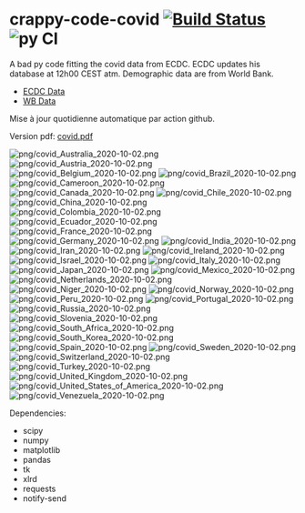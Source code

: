 # crappy-code-covid [![Build Status](https://cloud.drone.io/api/badges/a-lemonnier/crappy-code-covid/status.svg)](https://cloud.drone.io/a-lemonnier/crappy-code-covid) ![py CI](https://github.com/a-lemonnier/crappy-code-covid/workflows/py%20CI/badge.svg)
 
A bad py code fitting the covid data from ECDC. ECDC updates his database at 12h00 CEST atm. Demographic data are from World Bank.
 
- [ECDC Data](https://www.ecdc.europa.eu/en/publications-data/download-todays-data-geographic-distribution-covid-19-cases-worldwide)
- [WB Data](https://data.worldbank.org/indicator/sp.pop.totl)
 
 
Mise à jour quotidienne automatique par action github.
 
Version pdf: [covid.pdf](https://github.com/a-lemonnier/crappy-code-covid/raw/master/covid.pdf)
 
![png/covid_Australia_2020-10-02.png](png/covid_Australia_2020-10-02.png)
![png/covid_Austria_2020-10-02.png](png/covid_Austria_2020-10-02.png)
![png/covid_Belgium_2020-10-02.png](png/covid_Belgium_2020-10-02.png)
![png/covid_Brazil_2020-10-02.png](png/covid_Brazil_2020-10-02.png)
![png/covid_Cameroon_2020-10-02.png](png/covid_Cameroon_2020-10-02.png)
![png/covid_Canada_2020-10-02.png](png/covid_Canada_2020-10-02.png)
![png/covid_Chile_2020-10-02.png](png/covid_Chile_2020-10-02.png)
![png/covid_China_2020-10-02.png](png/covid_China_2020-10-02.png)
![png/covid_Colombia_2020-10-02.png](png/covid_Colombia_2020-10-02.png)
![png/covid_Ecuador_2020-10-02.png](png/covid_Ecuador_2020-10-02.png)
![png/covid_France_2020-10-02.png](png/covid_France_2020-10-02.png)
![png/covid_Germany_2020-10-02.png](png/covid_Germany_2020-10-02.png)
![png/covid_India_2020-10-02.png](png/covid_India_2020-10-02.png)
![png/covid_Iran_2020-10-02.png](png/covid_Iran_2020-10-02.png)
![png/covid_Ireland_2020-10-02.png](png/covid_Ireland_2020-10-02.png)
![png/covid_Israel_2020-10-02.png](png/covid_Israel_2020-10-02.png)
![png/covid_Italy_2020-10-02.png](png/covid_Italy_2020-10-02.png)
![png/covid_Japan_2020-10-02.png](png/covid_Japan_2020-10-02.png)
![png/covid_Mexico_2020-10-02.png](png/covid_Mexico_2020-10-02.png)
![png/covid_Netherlands_2020-10-02.png](png/covid_Netherlands_2020-10-02.png)
![png/covid_Niger_2020-10-02.png](png/covid_Niger_2020-10-02.png)
![png/covid_Norway_2020-10-02.png](png/covid_Norway_2020-10-02.png)
![png/covid_Peru_2020-10-02.png](png/covid_Peru_2020-10-02.png)
![png/covid_Portugal_2020-10-02.png](png/covid_Portugal_2020-10-02.png)
![png/covid_Russia_2020-10-02.png](png/covid_Russia_2020-10-02.png)
![png/covid_Slovenia_2020-10-02.png](png/covid_Slovenia_2020-10-02.png)
![png/covid_South_Africa_2020-10-02.png](png/covid_South_Africa_2020-10-02.png)
![png/covid_South_Korea_2020-10-02.png](png/covid_South_Korea_2020-10-02.png)
![png/covid_Spain_2020-10-02.png](png/covid_Spain_2020-10-02.png)
![png/covid_Sweden_2020-10-02.png](png/covid_Sweden_2020-10-02.png)
![png/covid_Switzerland_2020-10-02.png](png/covid_Switzerland_2020-10-02.png)
![png/covid_Turkey_2020-10-02.png](png/covid_Turkey_2020-10-02.png)
![png/covid_United_Kingdom_2020-10-02.png](png/covid_United_Kingdom_2020-10-02.png)
![png/covid_United_States_of_America_2020-10-02.png](png/covid_United_States_of_America_2020-10-02.png)
![png/covid_Venezuela_2020-10-02.png](png/covid_Venezuela_2020-10-02.png)
 
Dependencies:
- scipy
- numpy
- matplotlib
- pandas
- tk
- xlrd
- requests
- notify-send
